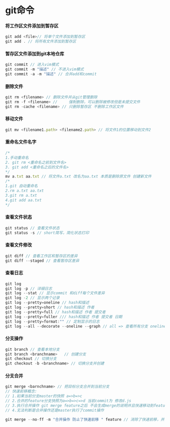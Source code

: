 # git命令

#### 将工作区文件添加到暂存区

```javascript
git add <file>// 将单个文件添加到暂存区
git add . // 将所有文件添加到暂存区
```

#### 暂存区文件添加到git本地仓库

```javascript
git commit // 进入vim模式
git commit -m "描述" // 不进入vim模式
git commit -a -m "描述" // 合并add和commit
```

#### 删除文件

```javascript
git rm <filename> // 删除文件并从git管理删除
git rm -f <filename> // 	强制删除，可以删除被修改但是未提交文件
git rm -cache <filename> // 只删除暂存区 不删除工作区文件
```

#### 移动文件

```javascript
git mv <filename1.path> <filename2.path> // 将文件1的位置移动到文件2
```

#### 重命名文件名字

```javascript
/*
1.手动重命名
2. git rm <重命名之前到文件名>
3. git add <重命名之后的文件名>
*/ 
mv a.txt aa.txt // 将文件a.txt 改名为aa.txt 本质是删除原文件 创建新文件
/*
1.git 自动重命名
2.rm a.txt aa.txt
3.git rm a.txt
4.git add aa.txt
*/
```

#### 查看文件状态

```javascript
git status // 查看文件状态
git status -s // short简写，简化状态打印
```

#### 查看文件修改

```javascript
git diff // 查看工作区和暂存区的差异
git diff --staged // 查看暂存区差异
```

#### 查看日志

```js
git log
git log -p // 详细日志
git log --stat // 显示commit 和diff每个文件差异
git log -2 // 显示两个记录
git log --pretty=oneline // hash和描述
git log --pretty=short // hash和描述 作者
git log --pretty=full // hash和描述 作者 提交者
git log --pretty=fuller /// hash和描述 作者 提交者 日期
git log --pretty=format:"" // 定制显示的日志
git log --all --decorate --oneline --graph // all => 查看所有分支 oneline => hash描述 --graph 树桩可视化 decorate => 装饰每个提交指向分支 
```

#### 分支操作

```js
git branch // 查看本地分支
git branch <branchname>   // 创建分支
git checkout // 切换分支
git checkout -b <branchname> // 切换分支并创建
```

#### 分支合并

```js
git merge <barnchname> // 把目标分支合并到当前分支
// 快速前移概念:
// 1.如果当前分支master的快照 a=>b=>c
// 2.合并的feature分支快照为a=>b=>c=>d 当前commit为 修改d.js
// 3.执行合并操作 git merge feature之后 不会生成merge的说明并且快速移动到feature的commit => 修改d.js
// 4.无法判断是合并操作还是master执行了commit操作

git merge --no-ff -m "合并操作 防止了快速前移 " feature // 消除了快速前移，并且commit变为 合并操作 防止了快速前移 
```

